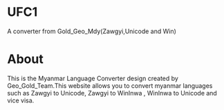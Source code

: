 # UFC1
A converter from Gold_Geo_Mdy(Zawgyi,Unicode and Win)


# About

This is the Myanmar Language Converter design created by Geo_Gold_Team.This website allows you to convert myanmar languages such as Zawgyi to Unicode, Zawgyi to WinInwa , WinInwa to Unicode and vice visa.



